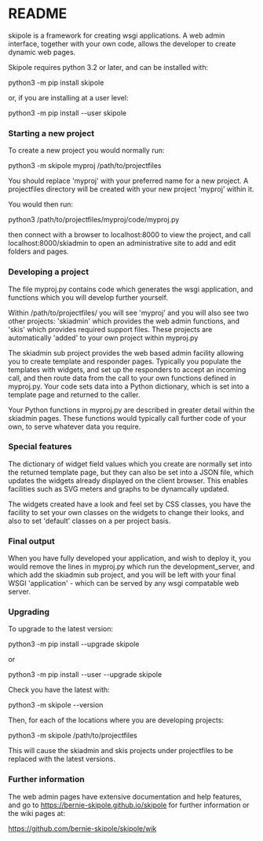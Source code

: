 # README #

skipole is a framework for creating wsgi applications. A web admin interface, together with your own code, allows the developer to create dynamic web pages.

Skipole requires python 3.2 or later, and can be installed with:

python3 -m pip install skipole

or, if you are installing at a user level:

python3 -m pip install --user skipole
 
### Starting a new project ###

To create a new project you would normally run:

python3 -m skipole myproj /path/to/projectfiles

You should replace 'myproj' with your preferred name for a new project. A projectfiles directory will be created with your new project 'myproj' within it.

You would then run:

python3 /path/to/projectfiles/myproj/code/myproj.py

then connect with a browser to localhost:8000 to view the project, and call localhost:8000/skiadmin to open an administrative site to add and edit folders and pages.

### Developing a project ###

The file myproj.py contains code which generates the wsgi application, and functions which you will develop further yourself.

Within /path/to/projectfiles/ you will see 'myproj' and you will also see two other projects: 'skiadmin' which provides the web admin functions, and 'skis' which provides required support files. These projects are automatically 'added' to your own project within myproj.py

The skiadmin sub project provides the web based admin facility allowing you to create template and responder pages. Typically you populate the templates with widgets, and set up the responders to accept an incoming call, and then route data from the call to your own functions defined in myproj.py. Your code sets data into a Python dictionary, which is set into a template page and returned to the caller.

Your Python functions in myproj.py are described in greater detail within the skiadmin pages. These functions would typically call further code of your own, to serve whatever data you require.

### Special features ###

The dictionary of widget field values which you create are normally set into the returned template page, but they can also be set into a JSON file, which updates the widgets already displayed on the client browser. This enables facilities such as SVG meters and graphs to be dynamcally updated.

The widgets created have a look and feel set by CSS classes, you have the facility to set your own classes on the widgets to change their looks, and also to set 'default' classes on a per project basis.

### Final output ###

When you have fully developed your application, and wish to deploy it, you would remove the lines in myproj.py which run the development_server, and which add the skiadmin sub project, and you will be left with your final WSGI 'application' - which can be served by any wsgi compatable web server.

### Upgrading ###

To upgrade to the latest version:

python3 -m pip install --upgrade skipole

or

python3 -m pip install --user --upgrade skipole

Check you have the latest with:

python3 -m skipole --version

Then, for each of the locations where you are developing projects:

python3 -m skipole /path/to/projectfiles

This will cause the skiadmin and skis projects under projectfiles to be replaced with the latest versions.

### Further information ###

The web admin pages have extensive documentation and help features, and go to https://bernie-skipole.github.io/skipole for further information or the wiki pages at:

https://github.com/bernie-skipole/skipole/wik



